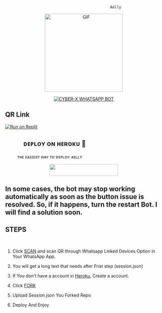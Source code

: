                                                    Aelly

<p align = center>   <img src="https://telegra.ph/file/8008aa64eb036af724259.jpg" alt="GIF" width="250" height="250"/> </p>

<p align  = center> <a href="#"><img title="CYBER-X WHATSAPP BOT" src="https://img.shields.io/badge/Aelly WhatsApp Bot-green?colorA=%23ff0000&colorB=%23017e40&style=for-the-badge"></a> </p>

## QR Link
[![Run on Replit](https://replit.com/badge/github/freeCodeCamp/Rust-in-Replit)](https://replit.com/@anunicn47/Aelly?output%20only=1&lite=1#index.js)




## ㅤㅤㅤᴅᴇᴘʟᴏʏ ᴏɴ ʜᴇʀᴏᴋᴜ​ 🚀
ㅤㅤㅤᴛʜᴇ ᴇᴀsɪᴇsᴛ ᴡᴀʏ ᴛᴏ ᴅᴇᴘʟᴏʏ ᴀᴇʟʟʏ ​
<p align="center"><a href="https://heroku.com/deploy?template=https://github.com/anunicn47/Aelly.0"> <img src="https://img.shields.io/badge/Deploy%20To%20Heroku-black?style=for-the-badge&logo=heroku" width="220" height="38.45"/></a></p>




## In some cases, the bot may stop working automatically as soon as the button issue is resolved. So, if it happens, turn the restart Bot. I will find a solution soon.

## STEPS
<br>

1. Click [SCAN](https://replit.com/@anunicn47/Aelly?v=1) and scan QR through Whatsapp Linked Devices Option in Your WhatsApp App.

2. You will get a long text that needs after Frist step (session.json)

3. If You don't have a account in [Heroku](https://signup.heroku.com/), Create a account.

4. Click [FORK](https://github.com/anunicn47/Aelly.0/fork)
5. Upload Session.json You Forked Repo
6. Deploy And Enjoy
